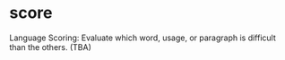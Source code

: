score
=====

Language Scoring: Evaluate which word, usage, or paragraph is difficult than the others. (TBA)
